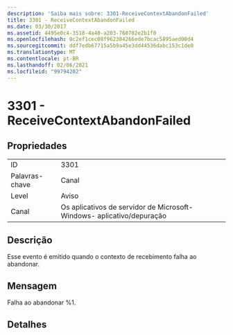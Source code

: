 ```yaml
---
description: 'Saiba mais sobre: 3301-ReceiveContextAbandonFailed'
title: 3301 - ReceiveContextAbandonFailed
ms.date: 03/30/2017
ms.assetid: 4495e0c4-3518-4a40-a203-760782e2b1f0
ms.openlocfilehash: 0c2ef1cec08f962304266ede7bcac5895aed00d4
ms.sourcegitcommit: ddf7edb67715a5b9a45e3dd44536dabc153c1de0
ms.translationtype: MT
ms.contentlocale: pt-BR
ms.lasthandoff: 02/06/2021
ms.locfileid: "99794202"
---
```

# <a name="3301---receivecontextabandonfailed"></a>3301 - ReceiveContextAbandonFailed

## <a name="properties"></a>Propriedades  
  
|||  
|-|-|  
|ID|3301|  
|Palavras-chave|Canal|  
|Level|Aviso|  
|Canal|Os aplicativos de servidor de Microsoft-Windows- aplicativo/depuração|  
  
## <a name="description"></a>Descrição  

 Esse evento é emitido quando o contexto de recebimento falha ao abandonar.  
  
## <a name="message"></a>Mensagem  

 Falha ao abandonar %1.  
  
## <a name="details"></a>Detalhes
